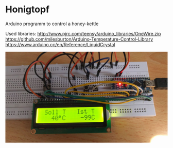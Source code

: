 # Honigtopf

Arduino programm to control a honey-kettle

Used libraries:
http://www.pjrc.com/teensy/arduino_libraries/OneWire.zip
https://github.com/milesburton/Arduino-Temperature-Control-Library
https://www.arduino.cc/en/Reference/LiquidCrystal

![alt tag](https://github.com/alex7786/Honigtopf/blob/master/FirstDemo.jpeg)
